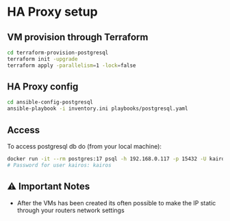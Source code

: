 # HA Proxy setup

## VM provision through Terraform

```bash
cd terraform-provision-postgresql
terraform init -upgrade
terraform apply -parallelism=1 -lock=false
```

## HA Proxy config

```bash
cd ansible-config-postgresql
ansible-playbook -i inventory.ini playbooks/postgresql.yaml
```

## Access

To access postgresql db do (from your local machine):

```bash
docker run -it --rm postgres:17 psql -h 192.168.0.117 -p 15432 -U kairos -d postgres
# Password for user kairos: kairos
```

## ⚠️ Important Notes

* After the VMs has been created its often possible to make the IP static through your routers network settings 